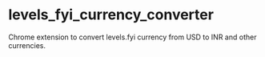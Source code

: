 # levels_fyi_currency_converter
Chrome extension to convert levels.fyi currency from USD to INR and other currencies.
